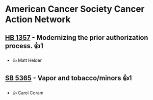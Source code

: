 # American Cancer Society Cancer Action Network

## [HB 1357](/bill/2023-24/hb/1357/) - Modernizing the prior authorization process. 👍1  
* 👍 Matt  Helder

## [SB 5365](/bill/2023-24/sb/5365/) - Vapor and tobacco/minors 👍1  
* 👍 Carol Coram